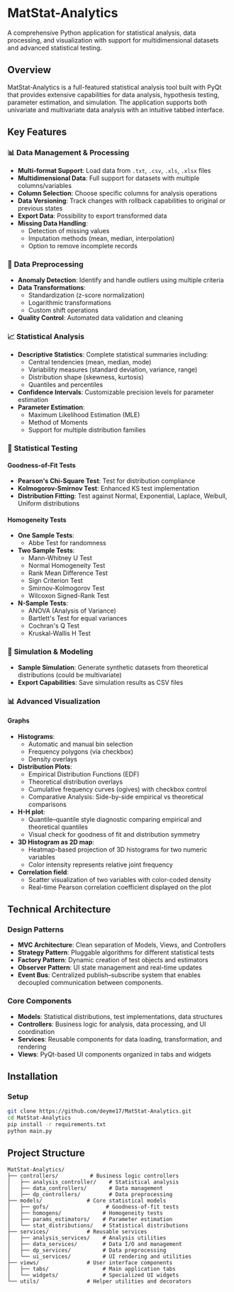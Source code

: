 # MatStat-Analytics

A comprehensive Python application for statistical analysis, data processing, and visualization with support for multidimensional datasets and advanced statistical testing.

## Overview

MatStat-Analytics is a full-featured statistical analysis tool built with PyQt that provides extensive capabilities for data analysis, hypothesis testing, parameter estimation, and simulation. The application supports both univariate and multivariate data analysis with an intuitive tabbed interface.

## Key Features

### 📊 **Data Management & Processing**
- **Multi-format Support**: Load data from `.txt`, `.csv`, `.xls`, `.xlsx` files
- **Multidimensional Data**: Full support for datasets with multiple columns/variables
- **Column Selection**: Choose specific columns for analysis operations
- **Data Versioning**: Track changes with rollback capabilities to original or previous states
- **Export Data**: Possibility to export transformed data
- **Missing Data Handling**: 
  - Detection of missing values
  - Imputation methods (mean, median, interpolation)
  - Option to remove incomplete records

### 🔧 **Data Preprocessing**
- **Anomaly Detection**: Identify and handle outliers using multiple criteria
- **Data Transformations**: 
  - Standardization (z-score normalization)
  - Logarithmic transformations
  - Custom shift operations
- **Quality Control**: Automated data validation and cleaning

### 📈 **Statistical Analysis**
- **Descriptive Statistics**: Complete statistical summaries including:
  - Central tendencies (mean, median, mode)
  - Variability measures (standard deviation, variance, range)
  - Distribution shape (skewness, kurtosis)
  - Quantiles and percentiles
- **Confidence Intervals**: Customizable precision levels for parameter estimation
- **Parameter Estimation**: 
  - Maximum Likelihood Estimation (MLE)
  - Method of Moments
  - Support for multiple distribution families

### 🧪 **Statistical Testing**

#### **Goodness-of-Fit Tests**
- **Pearson's Chi-Square Test**: Test for distribution compliance
- **Kolmogorov-Smirnov Test**: Enhanced KS test implementation
- **Distribution Fitting**: Test against Normal, Exponential, Laplace, Weibull, Uniform distributions

#### **Homogeneity Tests**
- **One Sample Tests**:
  - Abbe Test for randomness
- **Two Sample Tests**:
  - Mann-Whitney U Test
  - Normal Homogeneity Test
  - Rank Mean Difference Test
  - Sign Criterion Test
  - Smirnov-Kolmogorov Test
  - Wilcoxon Signed-Rank Test
- **N-Sample Tests**:
  - ANOVA (Analysis of Variance)
  - Bartlett's Test for equal variances
  - Cochran's Q Test
  - Kruskal-Wallis H Test

### 🎲 **Simulation & Modeling**
- **Sample Simulation**: Generate synthetic datasets from theoretical distributions (could be multivariate)
- **Export Capabilities**: Save simulation results as CSV files

### 📊 **Advanced Visualization**

#### **Graphs**
- **Histograms**: 
  - Automatic and manual bin selection
  - Frequency polygons (via checkbox)
  - Density overlays
- **Distribution Plots**:
  - Empirical Distribution Functions (EDF)
  - Theoretical distribution overlays
  - Cumulative frequency curves (ogives) with checkbox control
  - Comparative Analysis: Side-by-side empirical vs theoretical comparisons
- **H-H plot**:
  - Quantile–quantile style diagnostic comparing empirical and theoretical quantiles
  - Visual check for goodness of fit and distribution symmetry
- **3D Histogram as 2D map**:
  - Heatmap-based projection of 3D histograms for two numeric variables
  - Color intensity represents relative joint frequency
- **Correlation field**:
  - Scatter visualization of two variables with color-coded density
  - Real-time Pearson correlation coefficient displayed on the plot

## Technical Architecture

### **Design Patterns**
- **MVC Architecture**: Clean separation of Models, Views, and Controllers
- **Strategy Pattern**: Pluggable algorithms for different statistical tests
- **Factory Pattern**: Dynamic creation of test objects and estimators
- **Observer Pattern**: UI state management and real-time updates
- **Event Bus**: Centralized publish–subscribe system that enables decoupled communication between components.

### **Core Components**
- **Models**: Statistical distributions, test implementations, data structures
- **Controllers**: Business logic for analysis, data processing, and UI coordination
- **Services**: Reusable components for data loading, transformation, and rendering
- **Views**: PyQt-based UI components organized in tabs and widgets

## Installation

### Setup
```bash
git clone https://github.com/deyme17/MatStat-Analytics.git
cd MatStat-Analytics
pip install -r requirements.txt
python main.py
```

## Project Structure

```
MatStat-Analytics/
├── controllers/          # Business logic controllers
│   ├── analysis_controller/    # Statistical analysis
│   ├── data_controllers/       # Data management
│   ├── dp_controllers/         # Data preprocessing
├── models/              # Core statistical models
│   ├── gofs/                  # Goodness-of-fit tests
│   ├── homogens/             # Homogeneity tests
│   ├── params_estimators/    # Parameter estimation
│   └── stat_distributions/   # Statistical distributions
├── services/            # Reusable services
│   ├── analysis_services/    # Analysis utilities
│   ├── data_services/        # Data I/O and management
│   ├── dp_services/          # Data preprocessing
│   └── ui_services/          # UI rendering and utilities
├── views/               # User interface components
│   ├── tabs/                 # Main application tabs
│   └── widgets/              # Specialized UI widgets
└── utils/               # Helper utilities and decorators
```